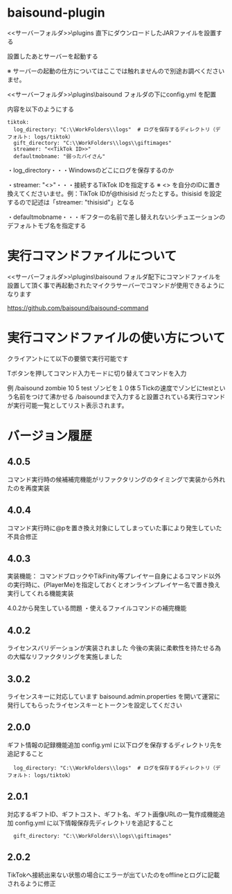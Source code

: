 # baisound-plugin

<<サーバーフォルダ>>\plugins 直下にダウンロードしたJARファイルを設置する

設置したあとサーバーを起動する

※ サーバーの起動の仕方についてはここでは触れませんので別途お調べくださいませ。

<<サーバーフォルダ>>\plugins\baisound フォルダの下にconfig.yml を配置

内容を以下のようにする

```
tiktok:
  log_directory: "C:\\WorkFolders\\logs"  # ログを保存するディレクトリ（デフォルト: logs/tiktok）
  gift_directory: "C:\\WorkFolders\\logs\\giftimages"
  streamer: "<<TikTok ID>>"
  defaultmobname: "弱ったバイさん"
```

・log_directory・・・Windowsのどこにログを保存するのか

・streamer: "<<TikTok ID>>"・・・接続するTikTok IDを指定する
※ <<TikTok ID>> を自分のIDに置き換えてくださいませ。例：TikTok IDが@thisisid だったとする。thisisid を設定するので記述は「streamer: "thisisid"」となる

・defaultmobname・・・ギフターの名前で差し替えれないシチュエーションのデフォルトモブ名を指定する

# 実行コマンドファイルについて

<<サーバーフォルダ>>\plugins\baisound フォルダ配下にコマンドファイルを設置して頂く事で再起動されたマイクラサーバーでコマンドが使用できるようになります

https://github.com/baisound/baisound-command

# 実行コマンドファイルの使い方について

クライアントにて以下の要領で実行可能です

Tボタンを押してコマンド入力モードに切り替えてコマンドを入力

例
/baisound zombie 10 5 test
ゾンビを１０体５Tickの速度でゾンビにtestという名前をつけて沸かせる
/baisoundまで入力すると設置されている実行コマンドが実行可能一覧としてリスト表示されます。


# バージョン履歴
## 4.0.5
コマンド実行時の候補補完機能がリファクタリングのタイミングで実装から外れたのを再度実装

## 4.0.4
コマンド実行時に@pを置き換え対象にしてしまっていた事により発生していた不具合修正

## 4.0.3
実装機能：
コマンドブロックやTikFinity等プレイヤー自身によるコマンド以外の実行時に、{PlayerMe}を指定しておくとオンラインプレイヤー名で置き換え実行してくれる機能実装

4.0.2から発生している問題
・使えるファイルコマンドの補完機能

## 4.0.2
ライセンスバリデーションが実装されました
今後の実装に柔軟性を持たせる為の大幅なリファクタリングを実施しました

## 3.0.2
ライセンスキーに対応しています
baisound.admin.properties を開いて運営に発行してもらったライセンスキーとトークンを設定してください

## 2.0.0
ギフト情報の記録機能追加
config.yml に以下ログを保存するディレクトリ先を追記すること

```
  log_directory: "C:\\WorkFolders\\logs"  # ログを保存するディレクトリ（デフォルト: logs/tiktok）
```

## 2.0.1
対応するギフトID、ギフトコスト、ギフト名、ギフト画像URLの一覧作成機能追加
config.yml に以下情報保存先ディレクトリを追記すること

```
  gift_directory: "C:\\WorkFolders\\logs\\giftimages"
```

## 2.0.2
TikTokへ接続出来ない状態の場合にエラーが出ていたのをofflineとログに記載されるように修正
